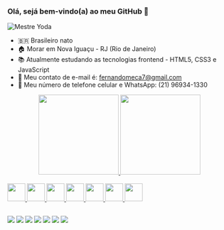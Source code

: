 ### Olá, sejá bem-vindo(a) ao meu GitHub 👋

<!-- <img style="display: block; margin: auto;" src="https://c.tenor.com/fviScdUkB2EAAAAM/yoda-fighting-stance.gif"> -->
<img src="https://c.tenor.com/Fuk8UZ25dQUAAAAC/lightsaber-yoda.gif" alt="Mestre Yoda">

- 🇧🇷 Brasileiro nato
- 🏠 Morar em Nova Iguaçu - RJ (Rio de Janeiro)
- 📚 Atualmente estudando as tecnologias frontend - HTML5, CSS3 e JavaScript
- 📧 Meu contato de e-mail é: fernandomeca7@gmail.com
- 📱 Meu número de telefone celular e WhatsApp: (21) 96934-1330

<div align="center">
  <a href="https://github.com/Fernandosantos0">
  <img height="180em" src="https://github-readme-stats.vercel.app/api?username=Fernandosantos0&show_icons=true&theme=dracula&include_all_commits=true&count_private=true"/>
  <img height="180em" src="https://github-readme-stats.vercel.app/api/top-langs/?username=Fernandosantos0&layout=compact&langs_count=7&theme=dracula"/>
</div>

<div style="display: inline_block"><br>
   <img src="https://cdn.jsdelivr.net/gh/devicons/devicon/icons/html5/html5-plain-wordmark.svg" width="40" />
   <img src="https://cdn.jsdelivr.net/gh/devicons/devicon/icons/css3/css3-plain-wordmark.svg" width="40" />
   <img src="https://cdn.jsdelivr.net/gh/devicons/devicon/icons/javascript/javascript-plain.svg" width="40" />
   <img src="https://cdn.jsdelivr.net/gh/devicons/devicon/icons/vscode/vscode-original-wordmark.svg" width="40"/>
   <img src="https://cdn.jsdelivr.net/gh/devicons/devicon/icons/bootstrap/bootstrap-original-wordmark.svg" width="40" />
   <img src="https://cdn.jsdelivr.net/gh/devicons/devicon/icons/chrome/chrome-original-wordmark.svg" width="40" />
   <img src="https://cdn.jsdelivr.net/gh/devicons/devicon/icons/ie10/ie10-original.svg" width="40" />
          
          
</div>
  
  ##

  <div> 
  <a href="https://www.instagram.com/fernandosantos20200/" target="_blank"><img src="https://img.shields.io/badge/-Instagram-%23E4405F?style=for-the-badge&logo=instagram&logoColor=white" target="_blank"></a>
    <a href="https://www.facebook.com/profile.php?id=100017791291888" target="_blank"><img src="https://img.shields.io/badge/Facebook-1877F2?style=for-the-badge&logo=facebook&logoColor=white" target="_blank"></a>
    <a href="https://twitter.com/fernand33138152" target="_blank"><img src="https://img.shields.io/badge/Twitter-1DA1F2?style=for-the-badge&logo=twitter&logoColor=white" target="_blank"></a>
  <a href = "mailto:fernandomeca7@gmail.com"><img src="https://img.shields.io/badge/Gmail-D14836?style=for-the-badge&logo=gmail&logoColor=white"></a>
  <a href="https://www.linkedin.com/in/fernando-sntos-b6a409188/" target="_blank"><img src="https://img.shields.io/badge/-LinkedIn-%230077B5?style=for-the-badge&logo=linkedin&logoColor=white" target="_blank"></a> 
    <a href="https://t.me/FernandoSantosP" target="_blank"><img src="https://img.shields.io/badge/Telegram-2CA5E0?style=for-the-badge&logo=telegram&logoColor=white" target="_blank"></a>
    <a href="https://wa.me/5521969341330" target="_blank"><img src="https://img.shields.io/badge/WhatsApp-25D366?style=for-the-badge&logo=whatsapp&logoColor=white"></a>

<!--
**Fernandosantos0/fernandosantos0** is a ✨ _special_ ✨ repository because its `README.md` (this file) appears on your GitHub profile.

Here are some ideas to get you started:

- 🔭 I’m currently working on ...
- 🌱 I’m currently learning ...
- 👯 I’m looking to collaborate on ...
- 🤔 I’m looking for help with ...
- 💬 Ask me about ...
- 📫 How to reach me: ...
- 😄 Pronouns: ...
- ⚡ Fun fact: ...
-->
